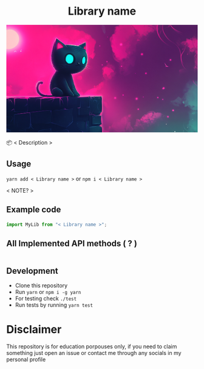 <div align="center">

# Library name

<img src="./images/banner.png">
</div>

📦 < Description >
## Usage

`yarn add < Library name >` or `npm i < Library name >`

< NOTE? >
## Example code

```ts
import MyLib from "< Library name >";


```

## All Implemented API methods ( ? )

```ts

```

## Development

* Clone this repository
* Run `yarn` or `npm i -g yarn`
* For testing check `./test`
* Run tests by running `yarn test`

# Disclaimer

This repository is for education porpouses only, if you need to claim something just open an issue or contact me through any socials in my personal profile
